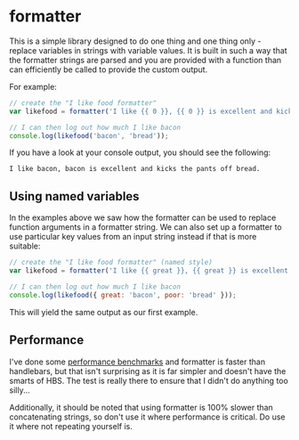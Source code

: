# formatter

This is a simple library designed to do one thing and one thing only - replace variables in strings with variable values.  It is built in such a way that the formatter strings are parsed and you are provided with a function than can efficiently be called to provide the custom output.

For example:

```js
// create the "I like food formatter"
var likefood = formatter('I like {{ 0 }}, {{ 0 }} is excellent and kicks the pants off {{ 1 }}.');

// I can then log out how much I like bacon
console.log(likefood('bacon', 'bread'));
```

If you have a look at your console output, you should see the following:

```
I like bacon, bacon is excellent and kicks the pants off bread.
```

## Using named variables

In the examples above we saw how the formatter can be used to replace function arguments in a formatter string.  We can also set up a formatter to use particular key values from an input string instead if that is more suitable:

```js
// create the "I like food formatter" (named style)
var likefood = formatter('I like {{ great }}, {{ great }} is excellent and kicks the pants off {{ poor }}.');

// I can then log out how much I like bacon
console.log(likefood({ great: 'bacon', poor: 'bread' }));
```

This will yield the same output as our first example.

## Performance

I've done some [performance benchmarks](http://jsperf.com/formatter-performance) and formatter is faster than handlebars, but that isn't surprising as it is far simpler and doesn't have the smarts of HBS.  The test is really there to ensure that I didn't do anything too silly...

Additionally, it should be noted that using formatter is 100% slower than concatenating strings, so don't use it where performance is critical.  Do use it where not repeating yourself is.

